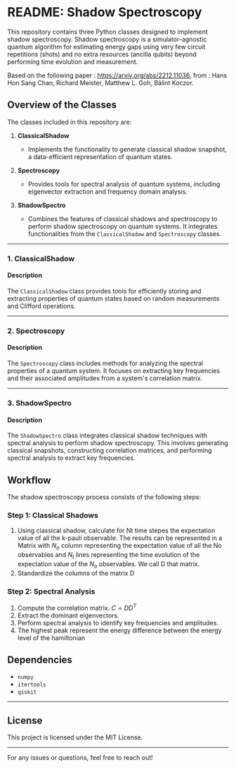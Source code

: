 # README: Shadow Spectroscopy

This repository contains three Python classes designed to implement shadow spectroscopy.  Shadow spectroscopy is a simulator-agnostic quantum algorithm for estimating energy gaps using very few circuit repetitions (shots) and no extra resources (ancilla qubits) beyond performing time evolution and measurement.

Based on the following paper :  https://arxiv.org/abs/2212.11036, from : Hans Hon Sang Chan, Richard Meister, Matthew L. Goh, Bálint Koczor.

## Overview of the Classes

The classes included in this repository are:

1. **ClassicalShadow**
   - Implements the functionality to generate classical shadow snapshot, a data-efficient representation of quantum states.

2. **Spectroscopy**
   - Provides tools for spectral analysis of quantum systems, including eigenvector extraction and frequency domain analysis.

3. **ShadowSpectro**
   - Combines the features of classical shadows and spectroscopy to perform shadow spectroscopy on quantum systems. It integrates functionalities from the `ClassicalShadow` and `Spectroscopy` classes.

---

### 1. ClassicalShadow

#### Description
The `ClassicalShadow` class provides tools for efficiently storing and extracting properties of quantum states based on random measurements and Clifford operations.

---

### 2. Spectroscopy

#### Description
The `Spectroscopy` class includes methods for analyzing the spectral properties of a quantum system. It focuses on extracting key frequencies and their associated amplitudes from a system's correlation matrix.

---

### 3. ShadowSpectro

#### Description
The `ShadowSpectro` class integrates classical shadow techniques with spectral analysis to perform shadow spectroscopy. This involves generating classical snapshots, constructing correlation matrices, and performing spectral analysis to extract key frequencies.

## Workflow
The shadow spectroscopy process consists of the following steps:

### Step 1: Classical Shadows

1. Using classical shadow, calculate for Nt time stepes the expectation value of all the k-pauli observable. The results can be represented in a Matrix with $N_o$ column representing  the expectation value of all the No observables and $N_t$ lines representing the time evolution of the expectation value of the $N_o$ observables. We call D that matrix. 
2. Standardize the columns of the matrix D
 
### Step 2: Spectral Analysis

1. Compute the correlation matrix. $C=DD^T$
2. Extract the dominant eigenvectors.
3. Perform spectral analysis to identify key frequencies and amplitudes.
4. The highest peak represent the energy difference between the energy level of the hamiltonian

## Dependencies
- `numpy`
- `itertools`
- `qiskit`

---

## License
This project is licensed under the MIT License.

---

For any issues or questions, feel free to reach out!

